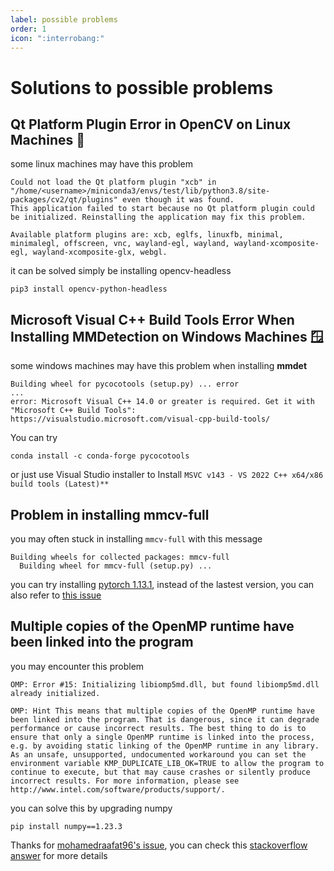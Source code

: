 ```yaml
---
label: possible problems
order: 1
icon: ":interrobang:"
---
```


# Solutions to possible problems

## Qt Platform Plugin Error in OpenCV on Linux Machines 🐧
some linux machines may have this problem 
```
Could not load the Qt platform plugin "xcb" in "/home/<username>/miniconda3/envs/test/lib/python3.8/site-packages/cv2/qt/plugins" even though it was found.
This application failed to start because no Qt platform plugin could be initialized. Reinstalling the application may fix this problem.

Available platform plugins are: xcb, eglfs, linuxfb, minimal, minimalegl, offscreen, vnc, wayland-egl, wayland, wayland-xcomposite-egl, wayland-xcomposite-glx, webgl.
```
it can be solved simply be installing opencv-headless
```
pip3 install opencv-python-headless
```
## Microsoft Visual C++ Build Tools Error When Installing MMDetection on Windows Machines 🪟
some windows machines may have this problem when installing **mmdet**
```
Building wheel for pycocotools (setup.py) ... error
...
error: Microsoft Visual C++ 14.0 or greater is required. Get it with "Microsoft C++ Build Tools": https://visualstudio.microsoft.com/visual-cpp-build-tools/
```
You can try
```
conda install -c conda-forge pycocotools
```
or just use Visual Studio installer to Install `MSVC v143 - VS 2022 C++ x64/x86 build tools (Latest)**`
## Problem in installing mmcv-full
you may often stuck in installing `mmcv-full` with this message
```
Building wheels for collected packages: mmcv-full
  Building wheel for mmcv-full (setup.py) ...
```
you can try installing [pytorch 1.13.1](https://pytorch.org/get-started/previous-versions/#v1131), instead of the lastest version, you can also refer to [this issue](https://github.com/open-mmlab/mmcv/issues/1386)

## Multiple copies of the OpenMP runtime have been linked into the program
you may encounter this problem
```
OMP: Error #15: Initializing libiomp5md.dll, but found libiomp5md.dll already initialized.

OMP: Hint This means that multiple copies of the OpenMP runtime have been linked into the program. That is dangerous, since it can degrade performance or cause incorrect results. The best thing to do is to ensure that only a single OpenMP runtime is linked into the process, e.g. by avoiding static linking of the OpenMP runtime in any library. As an unsafe, unsupported, undocumented workaround you can set the environment variable KMP_DUPLICATE_LIB_OK=TRUE to allow the program to continue to execute, but that may cause crashes or silently produce incorrect results. For more information, please see http://www.intel.com/software/products/support/.
```
you can solve this by upgrading numpy
```
pip install numpy==1.23.3
```

Thanks for [mohamedraafat96's issue](https://github.com/0ssamaak0/DLTA-AI/issues/52), you can check this [stackoverflow answer](https://stackoverflow.com/questions/64209238/error-15-initializing-libiomp5md-dll-but-found-libiomp5md-dll-already-initial) for more details